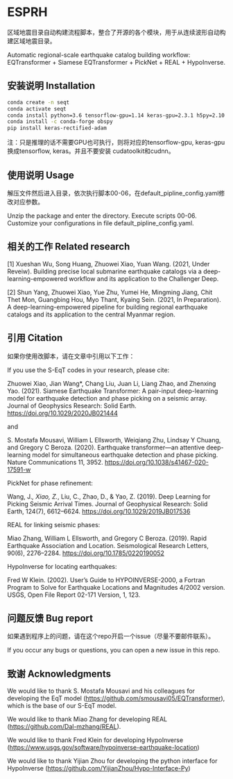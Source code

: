 # ESPRH
区域地震目录自动构建流程脚本，整合了开源的各个模块，用于从连续波形自动构建区域地震目录。

Automatic regional-scale earthquake catalog building workflow: EQTransformer + Siamese EQTransformer + PickNet + REAL + HypoInverse.

## 安装说明 Installation
```Bash
conda create -n seqt
conda activate seqt
conda install python=3.6 tensorflow-gpu=1.14 keras-gpu=2.3.1 h5py=2.10 matplotlib=3.2 pyyaml cudatoolkit cudnn pandas tqdm pyproj jupyter notebook basemap
conda install -c conda-forge obspy
pip install keras-rectified-adam
```
注：只是推理的话不需要GPU也可执行，则将对应的tensorflow-gpu, keras-gpu换成tensorflow, keras。并且不要安装 cudatoolkit和cudnn。

## 使用说明 Usage
解压文件然后进入目录，依次执行脚本00-06，在default_pipline_config.yaml修改对应参数。

Unzip the package and enter the directory. Execute scripts 00-06. Customize your configurations in file default_pipline_config.yaml.

## 相关的工作 Related research
[1] Xueshan Wu, Song Huang, Zhuowei Xiao, Yuan Wang. (2021, Under Reveiw). Building precise local submarine earthquake catalogs via a deep-learning-empowered workflow and its application to the Challenger Deep.

[2] Shun Yang, Zhuowei Xiao, Yue Zhu, Yumei He, Mingming Jiang, Chit Thet Mon, Guangbing Hou, Myo Thant, Kyaing Sein. (2021, In Preparation). A deep-learning-empowered pipeline for building regional earthquake catalogs and its application to the central Myanmar region.

## 引用 Citation
如果你使用改脚本，请在文章中引用以下工作：

If you use the S-EqT codes in your research, please cite:

Zhuowei Xiao, Jian Wang*, Chang Liu, Juan Li, Liang Zhao, and Zhenxing Yao. (2021). Siamese Earthquake Transformer: A pair-input deep-learning model for earthquake detection and phase picking on a seismic array. Journal of Geophysics Research: Solid Earth. https://doi.org/10.1029/2020JB021444

and

S. Mostafa Mousavi, William L Ellsworth, Weiqiang Zhu, Lindsay Y Chuang, and Gregory C Beroza. (2020). Earthquake transformer—an attentive deep-learning model for simultaneous earthquake detection and phase picking. Nature Communications 11, 3952. https://doi.org/10.1038/s41467-020-17591-w

PickNet for phase refinement:

Wang, J.*, Xiao, Z.*, Liu, C., Zhao, D., & Yao, Z. (2019). Deep Learning for Picking Seismic Arrival Times. Journal of Geophysical Research: Solid Earth, 124(7), 6612–6624. https://doi.org/10.1029/2019JB017536

REAL for linking seismic phases:

Miao Zhang, William L Ellsworth, and Gregory C Beroza. (2019). Rapid Earthquake Association and Location. Seismological Research Letters, 90(6), 2276–2284. https://doi.org/10.1785/0220190052

HypoInverse for locating earthquakes:

Fred W Klein. (2002). Userʼs Guide to HYPOINVERSE-2000, a Fortran Program to Solve for Earthquake Locations and Magnitudes 4/2002 version. USGS, Open File Report 02-171 Version, 1, 123.

## 问题反馈 Bug report
如果遇到程序上的问题，请在这个repo开启一个issue（尽量不要邮件联系）。

If you occur any bugs or questions, you can open a new issue in this repo. 

## 致谢 Acknowledgments
We would like to thank S. Mostafa Mousavi and his colleagues for developing the EqT model (https://github.com/smousavi05/EQTransformer), which is the base of our S-EqT model.

We would like to thank Miao Zhang for developing REAL (https://github.com/Dal-mzhang/REAL).

We would like to thank Fred Klein for developing HypoInverse (https://www.usgs.gov/software/hypoinverse-earthquake-location)

We would like to thank Yijian Zhou for developing the python interface for HypoInverse (https://github.com/YijianZhou/Hypo-Interface-Py)
